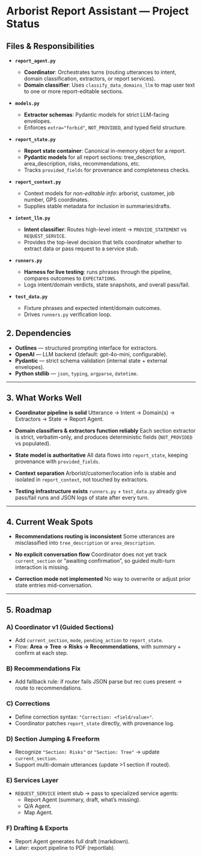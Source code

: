 # Arborist Report Assistant — Project Status

## Files & Responsibilities

- **`report_agent.py`**
  - **Coordinator**: Orchestrates turns (routing utterances to intent, domain classification, extractors, or report services).
  - **Domain classifier**: Uses `classify_data_domains_llm` to map user text to one or more report-editable sections.

- **`models.py`**
  - **Extractor schemas**: Pydantic models for strict LLM-facing envelopes.
  - Enforces `extra="forbid"`, `NOT_PROVIDED`, and typed field structure.

- **`report_state.py`**
  - **Report state container**: Canonical in-memory object for a report.
  - **Pydantic models** for all report sections: tree_description, area_description, risks, recommendations, etc.
  - Tracks `provided_fields` for provenance and completeness checks.

- **`report_context.py`**
  - Context models for *non-editable info*: arborist, customer, job number, GPS coordinates.
  - Supplies stable metadata for inclusion in summaries/drafts.

- **`intent_llm.py`**
  - **Intent classifier**: Routes high-level intent → `PROVIDE_STATEMENT` vs `REQUEST_SERVICE`.
  - Provides the top-level decision that tells coordinator whether to extract data or pass request to a service stub.

- **`runners.py`**
  - **Harness for live testing**: runs phrases through the pipeline, compares outcomes to `EXPECTATIONS`.
  - Logs intent/domain verdicts, state snapshots, and overall pass/fail.

- **`test_data.py`**
  - Fixture phrases and expected intent/domain outcomes.
  - Drives `runners.py` verification loop.

## 2. Dependencies

- **Outlines** — structured prompting interface for extractors.
- **OpenAI** — LLM backend (default: gpt-4o-mini, configurable).
- **Pydantic** — strict schema validation (internal state + external envelopes).
- **Python stdlib** — `json`, `typing`, `argparse`, `datetime`.

---

## 3. What Works Well

- **Coordinator pipeline is solid**
  Utterance → Intent → Domain(s) → Extractors → State → Report Agent.

- **Domain classifiers & extractors function reliably**
  Each section extractor is strict, verbatim-only, and produces deterministic fields (`NOT_PROVIDED` vs populated).

- **State model is authoritative**
  All data flows into `report_state`, keeping provenance with `provided_fields`.

- **Context separation**
  Arborist/customer/location info is stable and isolated in `report_context`, not touched by extractors.

- **Testing infrastructure exists**
  `runners.py` + `test_data.py` already give pass/fail runs and JSON logs of state after every turn.

---

## 4. Current Weak Spots

- **Recommendations routing is inconsistent**
  Some utterances are misclassified into `tree_description` or `area_description`.

- **No explicit conversation flow**
  Coordinator does not yet track `current_section` or “awaiting confirmation”, so guided multi-turn interaction is missing.

- **Correction mode not implemented**
  No way to overwrite or adjust prior state entries mid-conversation.

---

## 5. Roadmap

### A) Coordinator v1 (Guided Sections)
- Add `current_section`, `mode`, `pending_action` to `report_state`.
- Flow: **Area → Tree → Risks → Recommendations**, with summary + confirm at each step.

### B) Recommendations Fix
- Add fallback rule: if router fails JSON parse but rec cues present → route to recommendations.

### C) Corrections
- Define correction syntax: `"Correction: <field/value>"`.
- Coordinator patches `report_state` directly, with provenance log.

### D) Section Jumping & Freeform
- Recognize `"Section: Risks"` or `"Section: Tree"` → update `current_section`.
- Support multi-domain utterances (update >1 section if routed).

### E) Services Layer
- `REQUEST_SERVICE` intent stub → pass to specialized service agents:
  - Report Agent (summary, draft, what’s missing).
  - Q/A Agent.
  - Map Agent.

### F) Drafting & Exports
- Report Agent generates full draft (markdown).
- Later: export pipeline to PDF (reportlab).
